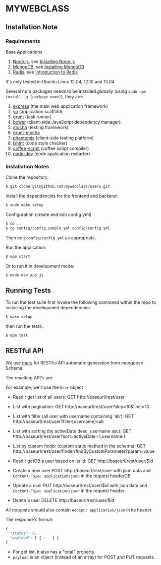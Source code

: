 # MYWEBCLASS

## Installation Note

### Requirements

Base Applications

 1. [Node.js](http://nodejs.org), see [Installing Node.js](http://www.webizly.com/node/35)
 2. [MongoDB](http://www.mongodb.org), see [Installing MongoDB](http://www.webizly.com/node/31)
 3. [Redis](http://redis.io), see [Introduction to Redis](http://www.webizly.com/node/6)

It's only tested in Ubuntu Linux 12.04, 12.10 and 13.04

Several npm packages needs to be installed globally (using `sudo npm install -g [package name]`), they are:
 1. [express](https://github.com/visionmedia/express) (the main web application framework)
 2. [yo](https://github.com/yeoman/yo) (application scaffold)
 3. [grunt](https://github.com/gruntjs/grunt) (task runner)
 4. [bower](https://github.com/bower/bower) (client-side JavaScript dependency manager)
 5. [mocha](http://github.com/visionmedia/mocha) (testing framework)
 6. [grunt-mocha](https://github.com/kmiyashiro/grunt-mocha)
 7. [phantomjs](https://github.com/Obvious/phantomjs) (client-side testing platform)
 8. [jshint](https://github.com/jshint/jshint) (code style checker)
 9. [coffee-script](https://github.com/jashkenas/coffee-script) (coffee script compiler)
 10. [node-dev](https://github.com/fgnass/node-dev) (node application restarter)

### Installation Notes

Clone the repository:

```sh
$ git clone git@github.com:mywebclass/users.git
```

Install the dependencies for the frontend and backend:

```sh
$ sudo make setup
```
Configuration (create and edit config.yml)

```sh
$ cd ..
$ cp config/config.sample.yml config/config.yml
```

Then edit `config/config.yml` as appropriate.

Run the application:

```sh
$ npm start
```

Or to run it in development mode:
```sh
$ node-dev app.js
```

## Running Tests

To run the test suite first invoke the following command within the repo to
installing the development dependencies:

```sh
$ make setup
```

then run the tests:

```sh
$ npm test
```

## RESTful API

We use [mers](https://github.com/jspears/mers) for RESTful API automatic generation from mongoose Schema.

The resulting API's are:

For example, we'll use the `User` object

  * Read / get list of all users:
    GET http://baseurl/rest/user

  * List with pagination:
    GET http://baseurl/rest/user?skip=10&limit=10

  * List with filter (all user with username containing 'ab'):
    GET http://baseurl/rest/user?filter[username]=ab

  * List with sorting (by activeDate desc, username asc):
    GET http://baseurl/rest/user?sort=activeDate:-1,username:1

  * List by custom finder (custom static method in the schema):
    GET http://baseurl/rest/user/finder/findByCustomParameter?param=value

  * Read / getOB a user based on its id:
    GET http://baseurl/rest/user/$id

  * Create a new user
    POST http://baseurl/rest/user with json data and `Content-Type: application/json` in the request headerOB

  * Update a user
    PUT http://baseurl/rest/user/$id with json data and `Content-Type: application/json` in the request header

  * Delete a user
    DELETE http://baseurl/rest/user/$id

All requests should also contain `Accept: application/json` in its header.

The response's format:
```javascript
{
  "status": 0,
  "payload": [ { ... } ]
}
```

  * For get list, it also has a "total" property.
  * `payload` is an object (instead of an array) for POST and PUT requests.
